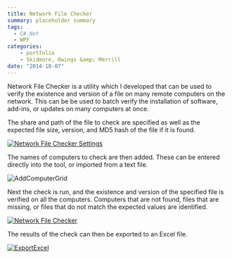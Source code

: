 ```yaml
---
title: Network File Checker
summary: placeholder summary
tags:
  - C#.Net
  - WPF
categories:
    - portfolio
    - Skidmore, Owings &amp; Merrill
date: "2014-10-07"
---
```


Network File Checker is a utility which I developed that can be used to verify the existence and version of a file on many remote computers on the network. This can be be used to batch verify the installation of software, add-ins, or updates on many computers at once.

The share and path of the file to check are specified as well as the expected file size, version, and MD5 hash of the file if it is found.

[![Network File Checker Settings](Network-File-Checker-Settings.png)](http://www.ericanastas.com/wp-content/uploads/2014/09/Network-File-Checker-Settings.png)

The names of computers to check are then added. These can be entered directly into the tool, or imported from a text file.

![AddComputerGrid](AddComputerGrid.png)

Next the check is run, and the existence and version of the specified file is verified on all the computers. Computers that are not found, files that are missing, or files that do not match the expected values are identified.

[![Network File Checker](http://www.ericanastas.com/wp-content/uploads/2014/09/Network-File-Checker-636x483.png)](Network-File-Checker.png)

The results of the check can then be exported to an Excel file.

[![ExportExcel](http://www.ericanastas.com/wp-content/uploads/2014/09/ExportExcel-636x662.png)](ExportExcel.png)

